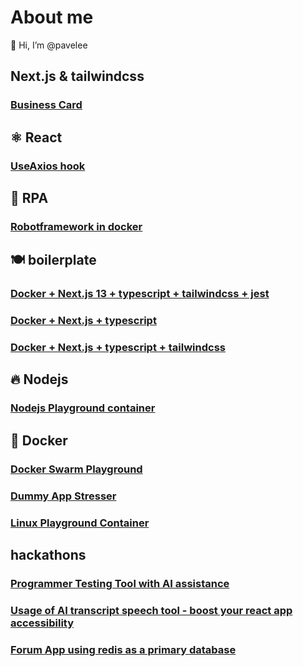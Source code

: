 # About me

👋 Hi, I’m @pavelee

## Next.js & tailwindcss
### [Business Card](https://github.com/pavelee/business-card)
## ⚛️ React
### [UseAxios hook](https://github.com/pavelee/useaxios)
## 🤖 RPA
### [Robotframework in docker](https://github.com/pavelee/robot-framework-docker)
## 🍽️ boilerplate
### [Docker + Next.js 13 + typescript + tailwindcss + jest](https://github.com/pavelee/docker-next13)
### [Docker + Next.js + typescript](https://github.com/pavelee/next-js-docker)
### [Docker + Next.js + typescript + tailwindcss](https://github.com/pavelee/next-js-tailwindcss-docker)
## 🔥 Nodejs
### [Nodejs Playground container](https://github.com/pavelee/nodejs-docker)
## 🐳 Docker
### [Docker Swarm Playground](https://github.com/pavelee/docker-swarm-playground)
### [Dummy App Stresser](https://github.com/pavelee/dummy-app-stresser)
### [Linux Playground Container](https://github.com/pavelee/linux-docker)
## hackathons
### [Programmer Testing Tool with AI assistance](https://github.com/pavelee/dev-gym)
### [Usage of AI transcript speech tool - boost your react app accessibility](https://github.com/pavelee/react-deepgram-example)
### [Forum App using redis as a primary database](https://github.com/pavelee/stoa-redis-stack)
